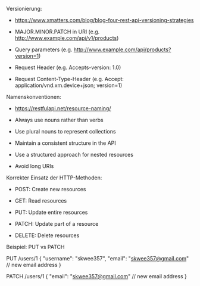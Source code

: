 Versionierung: 

- https://www.xmatters.com/blog/blog-four-rest-api-versioning-strategies 

- MAJOR.MINOR.PATCH in URI (e.g. http://www.example.com/api/v1/products) 

- Query parameters (e.g. http://www.example.com/api/products?version=1) 

- Request Header (e.g. Accepts-version: 1.0) 

- Request Content-Type-Header (e.g. Accept: application/vnd.xm.device+json; version=1) 


Namenskonventionen: 

- https://restfulapi.net/resource-naming/ 

- Always use nouns rather than verbs  

- Use plural nouns to represent collections 

- Maintain a consistent structure in the API 

- Use a structured approach for nested resources 

- Avoid long URIs 
  

 
Korrekter Einsatz der HTTP-Methoden: 

- POST: Create new resources 

- GET: Read resources 

- PUT: Update entire resources 

- PATCH: Update part of a resource 

- DELETE: Delete resources 

Beispiel: PUT vs PATCH 

PUT /users/1 
{ 
    "username": "skwee357", 
    "email": "skwee357@gmail.com"       // new email address 
} 

 

PATCH /users/1 
{ 
    "email": "skwee357@gmail.com"       // new email address 
} 